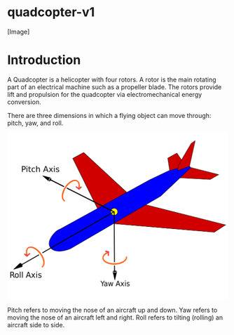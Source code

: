 # quadcopter-v1

[Image]

# Introduction

A Quadcopter is a helicopter with four rotors. A rotor is the main rotating part of an electrical machine such as a propeller blade. The rotors provide lift and propulsion for the quadcopter via electromechanical energy conversion. 

There are three dimensions in which a flying object can move through: pitch, yaw, and roll.

![](axis.png)

Pitch refers to moving the nose of an aircraft up and down.
Yaw refers to moving the nose of an aircraft left and right.
Roll refers to tilting (rolling) an aircraft side to side.
